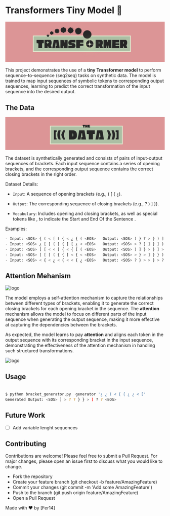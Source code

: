 # Transformers Tiny Model 🤏

![logo](./logos/logo.png)

This project demonstrates the use of a **tiny Transformer model** to perform sequence-to-sequence (seq2seq) tasks on synthetic data. The model is trained to map input sequences of symbolic tokens to corresponding output sequences, learning to predict the correct transformation of the input sequence into the desired output.

## The Data

![logo](./logos/data.png)

The dataset is synthetically generated and consists of pairs of input-output sequences of brackets. Each input sequence contains a series of opening brackets, and the corresponding output sequence contains the correct closing brackets in the right order.

Dataset Details:

- ``Input``: A sequence of opening brackets (e.g., ( [ { ¿).

- ``Output``: The corresponding sequence of closing brackets (e.g., ? ) ] }).

- ``Vocabulary``: Includes opening and closing brackets, as well as special tokens like <SOS>, <EOS> to indicate the Start and End Of the Sentence .

Examples:

```python
- Input: <SOS> { ( < [ ( { < ¿ { ( <EOS>   Output: <SOS> ) } ? > } ) ] > ) } <EOS>
- Input: <SOS> ¿ [ [ ( [ { [ [ ¿ < <EOS>   Output: <SOS> > ? ] ] } ] ) ] ] ? <EOS> 
- Input: <SOS> [ [ < < [ { < { [ ( <EOS>   Output: <SOS> ) ] } > } ] > > ] ] <EOS>
- Input: <SOS> [ [ [ ( { { [ < { < <EOS>   Output: <SOS> > } > ] } } ) ] ] ] <EOS>
- Input: <SOS> < { < ¿ < { < < { ¿ <EOS>   Output: <SOS> ? } > > } > ? > } > <EOS>
``````


## Attention Mehanism


![logo](./logos/attention.png)

The model employs a self-attention mechanism to capture the relationships between different types of brackets, enabling it to generate the correct closing brackets for each opening bracket in the sequence. The **attention** mechanism allows the model to focus on different parts of the input sequence when generating the output sequence, making it more effective at capturing the dependencies between the brackets.

As expected, the model learns to pay **attention** and aligns each token in the output sequence with its corresponding bracket in the input sequence, demonstrating the effectiveness of the attention mechanism in handling such structured transformations.

![logo](./logos/attn.png)


## Usage


```bash

$ python bracket_generator.py  generator '¿ ¿ ( < { { ¿ ¿ < ['
Generated Output: <SOS> ] > ? ? } } > ) ? ? <EOS>

```

## Future Work

- [ ] Add variable lenght sequences


## Contributing

Contributions are welcome! Please feel free to submit a Pull Request. For major changes, please open an issue first to discuss what you would like to change.

- Fork the repository
- Create your feature branch (git checkout -b feature/AmazingFeature)
- Commit your changes (git commit -m 'Add some AmazingFeature')
- Push to the branch (git push origin feature/AmazingFeature)
- Open a Pull Request

Made with ❤️ by [Fer14]